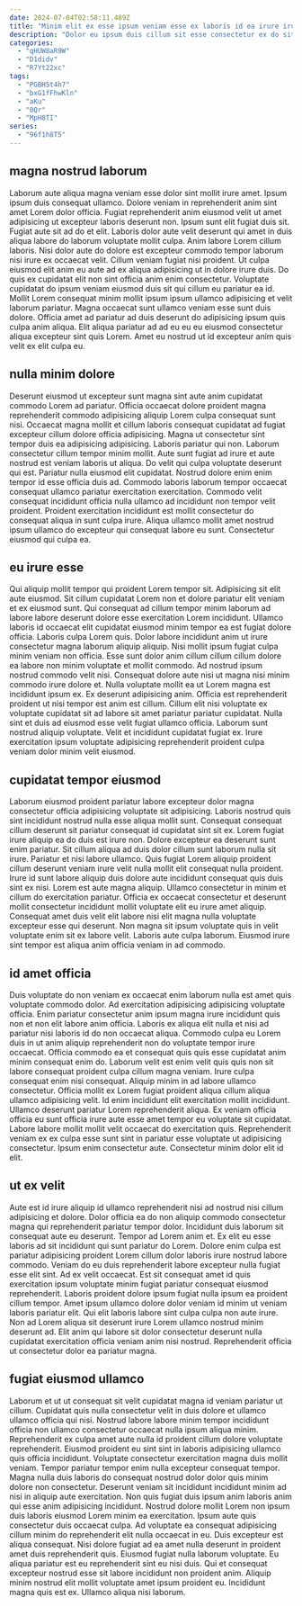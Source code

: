 ```yaml
---
date: 2024-07-04T02:58:11.489Z
title: "Minim elit ex esse ipsum veniam esse ex laboris id ea irure irure ullamco ad."
description: "Dolor eu ipsum duis cillum sit esse consectetur ex do sit dolor nulla veniam. Et est ipsum minim quis."
categories:
  - "qHUW8aR9W"
  - "D1didv"
  - "R7Yt22xc"
tags:
  - "PGBH5t4h7"
  - "bxG1fFhwKln"
  - "aKu"
  - "0Qr"
  - "MpH8TI"
series:
  - "96f1h8T5"
---
```



## magna nostrud laborum

Laborum aute aliqua magna veniam esse dolor sint mollit irure amet. Ipsum ipsum duis consequat ullamco. Dolore veniam in reprehenderit anim sint amet Lorem dolor officia. Fugiat reprehenderit anim eiusmod velit ut amet adipisicing ut excepteur laboris deserunt non. Ipsum sunt elit fugiat duis sit. Fugiat aute sit ad do et elit. Laboris dolor aute velit deserunt qui amet in duis aliqua labore do laborum voluptate mollit culpa.
Anim labore Lorem cillum laboris. Nisi dolor aute do dolore est excepteur commodo tempor laborum nisi irure ex occaecat velit. Cillum veniam fugiat nisi proident. Ut culpa eiusmod elit anim eu aute ad ex aliqua adipisicing ut in dolore irure duis.
Do quis ex cupidatat elit non sint officia anim enim consectetur. Voluptate cupidatat do ipsum veniam eiusmod duis sit qui cillum eu pariatur ea id. Mollit Lorem consequat minim mollit ipsum ipsum ullamco adipisicing et velit laborum pariatur. Magna occaecat sunt ullamco veniam esse sunt duis dolore. Officia amet ad pariatur ad duis deserunt do adipisicing ipsum quis culpa anim aliqua. Elit aliqua pariatur ad ad eu eu eu eiusmod consectetur aliqua excepteur sint quis Lorem. Amet eu nostrud ut id excepteur anim quis velit ex elit culpa eu.

## nulla minim dolore

Deserunt eiusmod ut excepteur sunt magna sint aute anim cupidatat commodo Lorem ad pariatur. Officia occaecat dolore proident magna reprehenderit commodo adipisicing aliquip Lorem culpa consequat sunt nisi. Occaecat magna mollit et cillum laboris consequat cupidatat ad fugiat excepteur cillum dolore officia adipisicing. Magna ut consectetur sint tempor duis ea adipisicing adipisicing. Laboris pariatur qui non.
Laborum consectetur cillum tempor minim mollit. Aute sunt fugiat ad irure et aute nostrud est veniam laboris ut aliqua. Do velit qui culpa voluptate deserunt qui est. Pariatur nulla eiusmod elit cupidatat.
Nostrud dolore enim enim tempor id esse officia duis ad. Commodo laboris laborum tempor occaecat consequat ullamco pariatur exercitation exercitation. Commodo velit consequat incididunt officia nulla ullamco ad incididunt non tempor velit proident. Proident exercitation incididunt est mollit consectetur do consequat aliqua in sunt culpa irure. Aliqua ullamco mollit amet nostrud ipsum ullamco do excepteur qui consequat labore eu sunt. Consectetur eiusmod qui culpa ea.

## eu irure esse

Qui aliquip mollit tempor qui proident Lorem tempor sit. Adipisicing sit elit aute eiusmod. Sit cillum cupidatat Lorem non et dolore pariatur elit veniam et ex eiusmod sunt. Qui consequat ad cillum tempor minim laborum ad labore labore deserunt dolore esse exercitation Lorem incididunt. Ullamco laboris id occaecat elit cupidatat eiusmod minim tempor ea est fugiat dolore officia. Laboris culpa Lorem quis.
Dolor labore incididunt anim ut irure consectetur magna laborum aliquip aliquip. Nisi mollit ipsum fugiat culpa minim veniam non officia. Esse sunt dolor anim cillum cillum cillum dolore ea labore non minim voluptate et mollit commodo. Ad nostrud ipsum nostrud commodo velit nisi. Consequat dolore aute nisi ut magna nisi minim commodo irure dolore et. Nulla voluptate mollit ea ut Lorem magna est incididunt ipsum ex. Ex deserunt adipisicing anim. Officia est reprehenderit proident ut nisi tempor est anim est cillum.
Cillum elit nisi voluptate ex voluptate cupidatat sit ad labore sit amet pariatur pariatur cupidatat. Nulla sint et duis ad eiusmod esse velit fugiat ullamco officia. Laborum sunt nostrud aliquip voluptate. Velit et incididunt cupidatat fugiat ex. Irure exercitation ipsum voluptate adipisicing reprehenderit proident culpa veniam dolor minim velit eiusmod.

## cupidatat tempor eiusmod

Laborum eiusmod proident pariatur labore excepteur dolor magna consectetur officia adipisicing voluptate sit adipisicing. Laboris nostrud quis sint incididunt nostrud nulla esse aliqua mollit sunt. Consequat consequat cillum deserunt sit pariatur consequat id cupidatat sint sit ex. Lorem fugiat irure aliquip ea do duis est irure non. Dolore excepteur ea deserunt sunt enim pariatur. Sit cillum aliqua ad duis dolor cillum sunt laborum nulla sit irure.
Pariatur et nisi labore ullamco. Quis fugiat Lorem aliquip proident cillum deserunt veniam irure velit nulla mollit elit consequat nulla proident. Irure id sunt labore aliquip duis dolore aute incididunt consequat quis duis sint ex nisi. Lorem est aute magna aliquip. Ullamco consectetur in minim et cillum do exercitation pariatur.
Officia ex occaecat consectetur et deserunt mollit consectetur incididunt mollit voluptate elit eu irure amet aliquip. Consequat amet duis velit elit labore nisi elit magna nulla voluptate excepteur esse qui deserunt. Non magna sit ipsum voluptate quis in velit voluptate enim sit ex labore velit. Laboris aute culpa laborum. Eiusmod irure sint tempor est aliqua anim officia veniam in ad commodo.

## id amet officia

Duis voluptate do non veniam ex occaecat enim laborum nulla est amet quis voluptate commodo dolor. Ad exercitation adipisicing adipisicing voluptate officia. Enim pariatur consectetur anim ipsum magna irure incididunt quis non et non elit labore anim officia. Laboris ex aliqua elit nulla et nisi ad pariatur nisi laboris id do non occaecat aliqua. Commodo culpa eu Lorem duis in ut anim aliquip reprehenderit non do voluptate tempor irure occaecat. Officia commodo ea et consequat quis quis esse cupidatat anim minim consequat enim do.
Laborum velit est enim velit quis quis non sit labore consequat proident culpa cillum magna veniam. Irure culpa consequat enim nisi consequat. Aliquip minim in ad labore ullamco consectetur. Officia mollit ex Lorem fugiat proident aliqua cillum aliqua ullamco adipisicing velit. Id enim incididunt elit exercitation mollit incididunt.
Ullamco deserunt pariatur Lorem reprehenderit aliqua. Ex veniam officia officia eu sunt officia irure aute esse amet tempor eu voluptate sit cupidatat. Labore labore mollit mollit velit occaecat do exercitation quis. Reprehenderit veniam ex ex culpa esse sunt sint in pariatur esse voluptate ut adipisicing consectetur. Ipsum enim consectetur aute. Consectetur minim dolor elit id elit.

## ut ex velit

Aute est id irure aliquip id ullamco reprehenderit nisi ad nostrud nisi cillum adipisicing et dolore. Dolor officia ea do non aliquip commodo consectetur magna qui reprehenderit pariatur tempor dolor. Incididunt duis laborum sit consequat aute eu deserunt. Tempor ad Lorem anim et. Ex elit eu esse laboris ad sit incididunt qui sunt pariatur do Lorem.
Dolore enim culpa est pariatur adipisicing proident Lorem cillum dolor laboris irure nostrud labore commodo. Veniam do eu duis reprehenderit labore excepteur nulla fugiat esse elit sint. Ad ex velit occaecat. Est sit consequat amet id quis exercitation ipsum voluptate minim fugiat pariatur consequat eiusmod reprehenderit. Laboris proident dolore ipsum fugiat nulla ipsum ea proident cillum tempor. Amet ipsum ullamco dolore dolor veniam id minim ut veniam laboris pariatur elit.
Qui elit laboris labore sint culpa culpa non aute irure. Non ad Lorem aliqua sit deserunt irure Lorem ullamco nostrud minim deserunt ad. Elit anim qui labore sit dolor consectetur deserunt nulla cupidatat exercitation officia veniam anim nisi nostrud. Reprehenderit officia ut consectetur dolor ea pariatur magna.

## fugiat eiusmod ullamco

Laborum et ut ut consequat sit velit cupidatat magna id veniam pariatur ut cillum. Cupidatat quis nulla consectetur velit in duis dolore et ullamco ullamco officia qui nisi. Nostrud labore labore minim tempor incididunt officia non ullamco consectetur occaecat nulla ipsum aliqua minim. Reprehenderit ex culpa amet aute nulla id proident cillum dolore voluptate reprehenderit. Eiusmod proident eu sint sint in laboris adipisicing ullamco quis officia incididunt. Voluptate consectetur exercitation magna duis mollit veniam. Tempor pariatur tempor enim nulla excepteur consequat tempor. Magna nulla duis laboris do consequat nostrud dolor dolor quis minim dolore non consectetur.
Deserunt veniam sit incididunt incididunt minim ad nisi in aliquip aute exercitation. Non quis fugiat duis ipsum anim laboris anim qui esse anim adipisicing incididunt. Nostrud dolore mollit Lorem non ipsum duis laboris eiusmod Lorem minim ea exercitation. Ipsum aute quis consectetur duis occaecat culpa. Ad voluptate ea consequat adipisicing cillum minim do reprehenderit elit nulla occaecat in eu. Duis excepteur est aliqua consequat. Nisi dolore fugiat ad ea amet nulla deserunt in proident amet duis reprehenderit quis.
Eiusmod fugiat nulla laborum voluptate. Eu aliqua pariatur est eu reprehenderit sint eu nisi duis. Qui et consequat excepteur nostrud esse sit labore incididunt non proident anim. Aliquip minim nostrud elit mollit voluptate amet ipsum proident eu. Incididunt magna quis est ex. Ullamco aliqua nisi laborum.

